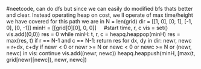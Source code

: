 #neetcode, can do dfs but since we can easily do modified bfs thats better and clear. Instead operating heap on cost, we ll operate of max time/height we have covered for this path we are in
N = len(grid)
dir = [[1, 0], [0, 1], [-1, 0], [0, -1]]
minH = [[grid[0][0], 0, 0]]     #start time, r, c
vis = set()
vis.add((0,0))
res = 0
while minH:
t, r, c = heapq.heappop(minH)
res = max(res, t)
if r == N-1 and c == N-1:
return res
for dx, dy in dir:
newr, newc = r+dx, c+dy
if newr < 0 or newr >= N or newc < 0 or newc >= N or (newr, newc) in vis:
continue
vis.add((newr, newc))
heapq.heappush(minH, [max(t, grid[newr][newc]), newr, newc])